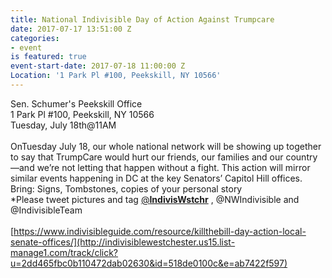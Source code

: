 ```yaml
---
title: National Indivisible Day of Action Against Trumpcare
date: 2017-07-17 13:51:00 Z
categories:
- event
is featured: true
event-start-date: 2017-07-18 11:00:00 Z
Location: '1 Park Pl #100, Peekskill, NY 10566'
---
```


Sen. Schumer's Peekskill Office\
1 Park Pl #100, Peekskill, NY 10566\
Tuesday, July 18th@11AM\
\
OnTuesday July 18, our whole national network will be showing up together to say that TrumpCare would hurt our friends, our families and our country—and we’re not letting that happen without a fight. This action will mirror similar events happening in DC at the key Senators’ Capitol Hill offices.\
Bring: Signs, Tombstones, copies of your personal story\
\*Please tweet pictures and tag [@](http://indivisiblewestchester.us15.list-manage.com/track/click?u=2dd465fbc0b110472dab02630&id=3834b57064&e=ab7422f597)**[IndivisWstchr](http://indivisiblewestchester.us15.list-manage.com/track/click?u=2dd465fbc0b110472dab02630&id=3834b57064&e=ab7422f597)** , @NWIndivisible and @IndivisibleTeam\
\
[https://www.indivisibleguide.com/resource/killthebill-day-action-local-senate-offices/](http://indivisiblewestchester.us15.list-manage1.com/track/click?u=2dd465fbc0b110472dab02630&id=518de0100c&e=ab7422f597)